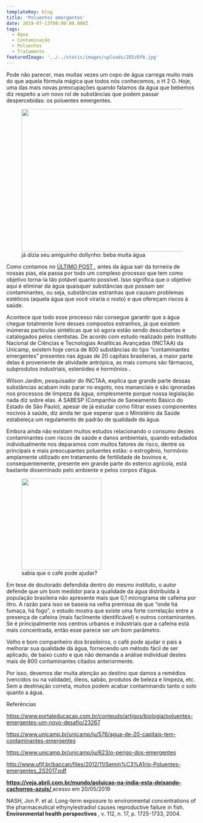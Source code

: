 ```yaml
---
templateKey: blog
title: 'Poluentes emergentes'
date: 2019-07-13T00:00:00.000Z
tags:
  - Água
  - Contaminação
  - Poluentes
  - Tratamento
featuredImage: '../../static/images/uploads/2DSzDfb.jpg'
---
```


<p>
  <span style="font-weight: 400;">Pode não parecer, mas muitas vezes um copo de água carrega muito mais do que aquela fórmula mágica que todos nós conhecemos, o H
  </span>
  <span style="font-weight: 400;">2
  </span>
  <span style="font-weight: 400;">O. Hoje, uma das mais novas preocupações quando falamos da água que bebemos diz respeito a um novo rol de substâncias que podem passar despercebidas: os poluentes emergentes.
  </span>
</p>
<figure>
  <img class="size-full" src="https://media.giphy.com/media/m5of6ouIA4TFm/giphy.gif" width="500" height="375" />
  <figcaption>
    já dizia seu amiguinho dollynho: beba muita água
  </figcaption>
</figure>
<p>
  <span style="font-weight: 400;">Como contamos no 
    <a href="http://seivajr.com/blog/tratamento-convencional-de-agua/">ÚLTIMO POST
    </a>, antes da água sair da torneira de nossas pias, ela passa por todo um complexo processo que tem como objetivo torna-la tão potável quanto possível. Isso significa que o objetivo aqui é eliminar da água quaisquer substâncias que possam ser contaminantes, ou seja, substâncias estranhas que causam problemas estéticos (aquela água que você viraria o rosto) e que ofereçam riscos à saúde.
  </span>
</p>
<p>
  <span style="font-weight: 400;">Acontece que todo esse processo não consegue garantir que a água chegue totalmente livre desses compostos estranhos, já que existem inúmeras partículas sintéticas que só agora estão sendo descobertas e catalogados pelos cientistas. De acordo com estudo realizado pelo Instituto Nacional de Ciências e Tecnologias Analíticas Avançadas (INCTAA) da Unicamp, existem hoje cerca de 800 substâncias do tipo “contaminantes emergentes” presentes nas águas de 20 capitais brasileiras, a maior parte delas é proveniente de atividade antrópica, as mais comuns são fármacos, subprodutos industriais, esteróides e hormônios
  </span>
  <b>.
  </b>
</p>
<p>
  <span style="font-weight: 400;">Wilson Jardim, pesquisador do INCTAA, explica que grande parte dessas substâncias acabam indo parar no esgoto, nos mananciais e são ignoradas nos processos de limpeza da água, simplesmente porque nossa legislação nada diz sobre elas. A SABESP (Companhia de Saneamento Básico do Estado de São Paulo), apesar de já estudar como filtrar esses componentes nocivos à saúde, diz ainda ter que esperar que o Ministério da Saúde estabeleça um regulamento de padrão de qualidade da água. 
  </span>
</p>
<p>
  <span style="font-weight: 400;">Embora ainda não existam muitos estudos relacionando o consumo destes contaminantes com riscos de saúde e danos ambientais, quando estudados individualmente nos deparamos com muitos fatores de risco, dentre os principais e mais preocupantes poluentes estão: o estrogênio, hormônio amplamente utilizado em tratamento de fertilidade de bovinos e, consequentemente, presente em grande parte do esterco agrícola, está bastante disseminado pelo ambiente e pelos corpos d’água.
  </span>
</p>
<figure>
  <img class="size-full" src="https://media.giphy.com/media/oZEBLugoTthxS/giphy.gif" width="210" height="240" />
  <figcaption>
    sabia que o café pode ajudar?
  </figcaption>
</figure>
<p>
  <span style="font-weight: 400;">Em tese de doutorado defendida dentro do mesmo instituto, o autor defende que um bom medidor para a qualidade da água distribuída à população brasileira não apresente mais que 0,1 micrograma de cafeína por litro. A razão para isso se baseia na velha premissa de que “onde há fumaça, há fogo”, o estudo mostra que existe uma forte correlação entre a presença de cafeína (mais facilmente identificável) e outros contaminantes. Se é principalmente nos centros urbanos e industriais que a cafeína está mais concentrada, então esse parece ser um bom parâmetro.
  </span>
</p>
<p>
  <span style="font-weight: 400;">Velho e bom companheiro dos brasileiros, o café pode ajudar o país a melhorar sua qualidade da água, fornecendo um método fácil de ser aplicado, de baixo custo e que não demanda a análise individual destes mais de 800 contaminantes citados anteriormente. 
  </span>
</p>
<p>Por isso, devemos dar muita atenção ao destino que damos a remédios (vencidos ou na validade), óleos, sabão, produtos de beleza e limpeza, etc. Sem a destinação correta, muitos podem acabar contaminando tanto o solo quanto a água.
</p>
<p>
  <span style="font-weight: 400;">Referências
  </span>
</p>
<p>
  <a href="https://www.portaleducacao.com.br/conteudo/artigos/biologia/poluentes-emergentes-um-novo-desafio/23267">
    <span style="font-weight: 400;">https://www.portaleducacao.com.br/conteudo/artigos/biologia/poluentes-emergentes-um-novo-desafio/23267
    </span>
  </a>
</p>
<p>
  <a href="https://www.unicamp.br/unicamp/ju/576/agua-de-20-capitais-tem-contaminantes-emergentes">
    <span style="font-weight: 400;">https://www.unicamp.br/unicamp/ju/576/agua-de-20-capitais-tem-contaminantes-emergentes
    </span>
  </a>
</p>
<p>
  <a href="https://www.unicamp.br/unicamp/ju/623/o-perigo-dos-emergentes">
    <span style="font-weight: 400;">https://www.unicamp.br/unicamp/ju/623/o-perigo-dos-emergentes
    </span>
  </a>
</p>
<p>
  <a href="http://www.ufjf.br/baccan/files/2012/11/Semin%C3%A1rio-Poluentes-emergentes_2S2017.pdf">
    <span style="font-weight: 400;">http://www.ufjf.br/baccan/files/2012/11/Semin%C3%A1rio-Poluentes-emergentes_2S2017.pdf
    </span>
  </a>
</p>
<p>
  <a href="https://veja.abril.com.br/mundo/poluicao-na-india-esta-deixando-cachorros-azuis/">
    <b>https://veja.abril.com.br/mundo/poluicao-na-india-esta-deixando-cachorros-azuis/
    </b>
  </a> 
  <span style="font-weight: 400;">acesso em 20/05/2019
  </span>
</p>
<p>
  <span style="font-weight: 400;">NASH, Jon P. et al. Long-term exposure to environmental concentrations of the pharmaceutical ethynylestradiol causes reproductive failure in fish. 
  </span>
  <b>Environmental health perspectives
  </b>
  <span style="font-weight: 400;">, v. 112, n. 17, p. 1725-1733, 2004.
  </span>
</p>
